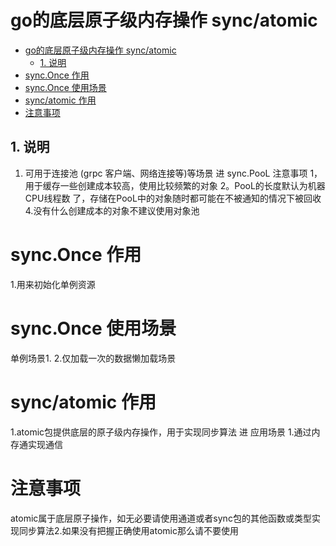 # go的底层原子级内存操作 sync/atomic

- [go的底层原子级内存操作 sync/atomic](#go的底层原子级内存操作-syncatomic)
  - [1. 说明](#1-说明)
- [sync.Once 作用](#synconce-作用)
- [sync.Once 使用场景](#synconce-使用场景)
- [sync/atomic 作用](#syncatomic-作用)
- [注意事项](#注意事项)

## 1. 说明

1. 可用于连接池 (grpc 客户端、网络连接等)等场景
进 sync.PooL 注意事项
1，用于缓存一些创建成本较高，使用比较频繁的对象
2。PooL的长度默认为机器CPU线程数
了，存储在PooL中的对象随时都可能在不被通知的情况下被回收4.没有什么创建成本的对象不建议使用对象池
# sync.Once 作用
1.用来初始化单例资源
# sync.Once 使用场景
单例场景1.
2.仅加载一次的数据懒加载场景
# sync/atomic 作用
1.atomic包提供底层的原子级内存操作，用于实现同步算法
进 应用场景
1.通过内存通实现通信
# 注意事项
atomic属于底层原子操作，如无必要请使用通道或者sync包的其他函数或类型实现同步算法2.如果没有把握正确使用atomic那么请不要使用





